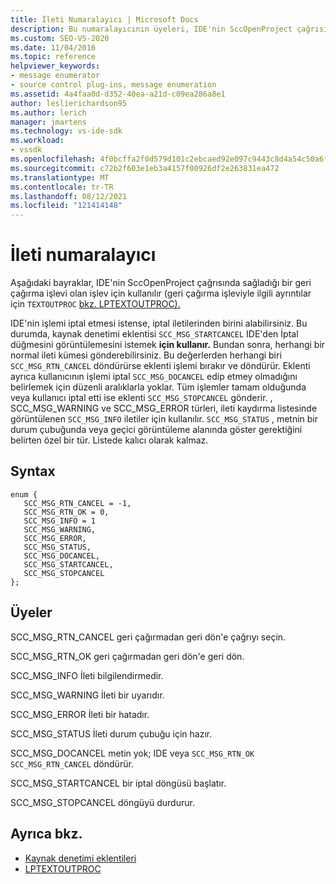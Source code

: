 ```yaml
---
title: İleti Numaralayıcı | Microsoft Docs
description: Bu numaralayıcının üyeleri, IDE'nin SccOpenProject çağrısında sağladığı bir geri çağırma işlevi olan TEXTOUTPROC işlevi için kullanılır.
ms.custom: SEO-VS-2020
ms.date: 11/04/2016
ms.topic: reference
helpviewer_keywords:
- message enumerator
- source control plug-ins, message enumeration
ms.assetid: 4a4faa0d-d352-40ea-a21d-c09ea286a8e1
author: leslierichardson95
ms.author: lerich
manager: jmartens
ms.technology: vs-ide-sdk
ms.workload:
- vssdk
ms.openlocfilehash: 4f0bcffa2f0d579d101c2ebcaed92e097c9443c8d4a54c50a6ff7ac798e30258
ms.sourcegitcommit: c72b2f603e1eb3a4157f00926df2e263831ea472
ms.translationtype: MT
ms.contentlocale: tr-TR
ms.lasthandoff: 08/12/2021
ms.locfileid: "121414148"
---
```

# <a name="message-enumerator"></a>İleti numaralayıcı
Aşağıdaki bayraklar, IDE'nin SccOpenProject çağrısında sağladığı bir geri çağırma işlevi olan işlev için kullanılır (geri çağırma işleviyle ilgili ayrıntılar için `TEXTOUTPROC` [bkz. LPTEXTOUTPROC).](../extensibility/lptextoutproc.md) [](../extensibility/sccopenproject-function.md)

 IDE'nin işlemi iptal etmesi istense, iptal iletilerinden birini alabilirsiniz. Bu durumda, kaynak denetimi eklentisi `SCC_MSG_STARTCANCEL` IDE'den İptal düğmesini görüntülemesini istemek **için kullanır.** Bundan sonra, herhangi bir normal ileti kümesi gönderebilirsiniz. Bu değerlerden herhangi biri `SCC_MSG_RTN_CANCEL` döndürürse eklenti işlemi bırakır ve döndürür. Eklenti ayrıca kullanıcının işlemi iptal `SCC_MSG_DOCANCEL` edip etmey olmadığını belirlemek için düzenli aralıklarla yoklar. Tüm işlemler tamam olduğunda veya kullanıcı iptal etti ise eklenti `SCC_MSG_STOPCANCEL` gönderir. , SCC_MSG_WARNING ve SCC_MSG_ERROR türleri, ileti kaydırma listesinde görüntülenen `SCC_MSG_INFO` iletiler için kullanılır. `SCC_MSG_STATUS` , metnin bir durum çubuğunda veya geçici görüntüleme alanında göster gerektiğini belirten özel bir tür. Listede kalıcı olarak kalmaz.

## <a name="syntax"></a>Syntax

```
enum { 
   SCC_MSG_RTN_CANCEL = -1, 
   SCC_MSG_RTN_OK = 0, 
   SCC_MSG_INFO = 1 
   SCC_MSG_WARNING, 
   SCC_MSG_ERROR, 
   SCC_MSG_STATUS, 
   SCC_MSG_DOCANCEL, 
   SCC_MSG_STARTCANCEL, 
   SCC_MSG_STOPCANCEL 
};
```

## <a name="members"></a>Üyeler
 SCC_MSG_RTN_CANCEL geri çağırmadan geri dön'e çağrıyı seçin.

 SCC_MSG_RTN_OK geri çağırmadan geri dön'e geri dön.

 SCC_MSG_INFO İleti bilgilendirmedir.

 SCC_MSG_WARNING İleti bir uyarıdır.

 SCC_MSG_ERROR İleti bir hatadır.

 SCC_MSG_STATUS İleti durum çubuğu için hazır.

 SCC_MSG_DOCANCEL metin yok; IDE veya `SCC_MSG_RTN_OK` `SCC_MSG_RTN_CANCEL` döndürür.

 SCC_MSG_STARTCANCEL bir iptal döngüsü başlatır.

 SCC_MSG_STOPCANCEL döngüyü durdurur.

## <a name="see-also"></a>Ayrıca bkz.
- [Kaynak denetimi eklentileri](../extensibility/source-control-plug-ins.md)
- [LPTEXTOUTPROC](../extensibility/lptextoutproc.md)
